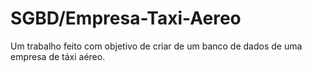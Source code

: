 # SGBD/Empresa-Taxi-Aereo
Um trabalho feito com objetivo de criar de um banco de dados de uma empresa de táxi aéreo.
